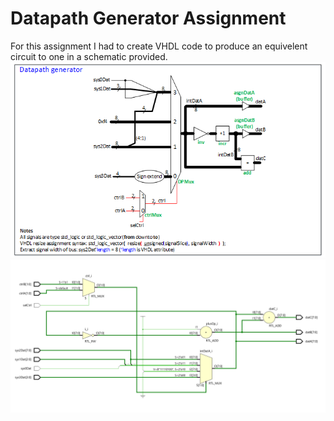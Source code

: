 # Datapath Generator Assignment

For this assignment I had to create VHDL code to produce an equivelent circuit to one in a schematic provided.
![Provided Schematic](Images/datapathGenerator_FP.png)
![My Schematic](Images/datapath-generator-schematic.PNG)
